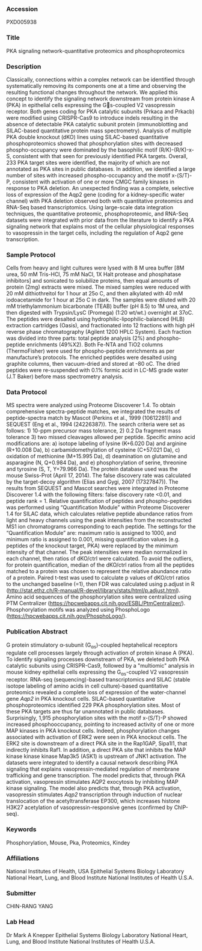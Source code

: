 ### Accession
PXD005938

### Title
PKA signaling network-quantitative proteomics and phosphoproteomics

### Description
Classically, connections within a complex network can be identified through systematically removing its components one at a time and observing the resulting functional changes throughout the network.  We applied this concept to identify the signaling network downstream from protein kinase A (PKA) in epithelial cells expressing the Gs-coupled V2 vasopressin receptor.   Both genes coding for PKA catalytic subunits (Prkaca and Prkacb) were modified using CRISPR-Cas9 to introduce indels resulting in the absence of detectable PKA catalytic subunit protein (immunoblotting and SILAC-based quantitative protein mass spectrometry).   Analysis of multiple PKA double knockout (dKO) lines using SILAC-based quantitative phosphoproteomics showed that phosphorylation  sites with decreased phospho-occupancy were dominated by the basophilic motif (R/K)-(R/K)-x-S, consistent with that seen for previously identified PKA targets.  Overall, 233 PKA target sites were identified, the majority of which are not annotated as PKA sites in public databases. In addition, we identified a large number of sites with increased phospho-occupancy and the motif x-(S/T)-P, consistent with activation of one or more CMGC family kinases in response to PKA deletion. An unexpected finding was a complete, selective loss of expression of the Aqp2 gene (coding for a kidney-specific water channel) with PKA deletion observed both with quantitative proteomics and RNA-Seq based transcriptomics.  Using large-scale data integration techniques, the quantitative proteomic, phosphoproteomic, and RNA-Seq datasets were integrated with prior data from the literature to identify a PKA signaling network that explains most of the cellular physiological responses to vasopressin in the target cells, including the regulation of Aqp2 gene transcription.

### Sample Protocol
Cells from heavy and light cultures were lysed with 8 M urea buffer [8M urea, 50 mM Tris-HCl, 75 mM NaCl, 1X Halt protease and phosphatase inhibitors] and sonicated to solubilize proteins, then equal amounts of protein (2mg) extracts were mixed. The mixed samples were reduced with 20 mM dithiothreitol for 1 hour at 25o C, and then alkylated with 40 mM iodoacetamide for 1 hour at 25o C in dark. The samples were diluted with 20 mM triethylammonium bicarbonate (TEAB) buffer (pH 8.5) to 1M urea, and then digested with Trypsin/LysC (Promega) (1:20 wt/wt.) overnight at 37oC. The peptides were desalted using hydrophilic-lipophilic-balanced (HLB) extraction cartridges (Oasis), and fractionated into 12 fractions with high pH reverse phase chromatography (Agilent 1200 HPLC System).  Each fraction was divided into three parts: total peptide analysis (2%) and phospho-peptide enrichments (49%X2). Both Fe-NTA and TiO2 columns (ThermoFisher) were used for phospho-peptide enrichments as per manufacture’s protocols.  The enriched peptides were desalted using graphite columns, then vacuum-dried and stored at -80 oC. The dried peptides were re-suspended with 0.1% formic acid in LC-MS grade water (J.T Baker) before mass spectrometry analysis.

### Data Protocol
MS spectra were analyzed using Proteome Discoverer 1.4. To obtain comprehensive spectra-peptide matches, we integrated the results of peptide-spectra match by Mascot (Perkins et al., 1999 (10612281)) and SEQUEST (Eng et al., 1994 (24226387)). The search criteria were set as follows: 1) 10-ppm precursor mass tolerance, 2) 0.2 Da fragment mass tolerance 3) two missed cleavages allowed per peptide. Specific amino acid modifications are: a) isotope labeling of lysine (K+6.020 Da) and arginine (R+10.008 Da), b) carbamidomethylation of cysteine (C+57.021 Da), c) oxidation of methionine (M+15.995 Da), d) deamination on glutamine and asparagine (N, Q+0.984 Da), and e) phosphorylation of serine, threonine and tyrosine (S, T, Y+79.966 Da). The protein database used was the mouse Swiss-Prot (April 17, 2014). The false discovery rate was calculated by the target-decoy algorithm (Elias and Gygi, 2007 (17327847)). The results from SEQUEST and Mascot searches were integrated in Proteome Discoverer 1.4 with the following filters: false discovery rate <0.01, and peptide rank = 1. Relative quantification of peptides and phospho-peptides was performed using “Quantification Module” within Proteome Discoverer 1.4 for SILAC data, which calculates relative peptide abundance ratios from light and heavy channels using the peak intensities from the reconstructed MS1 ion chromatograms corresponding to each peptide. The settings for the “Quantification Module” are: maximum ratio is assigned to 1000, and minimum ratio is assigned to 0.001, missing quantification values (e.g. peptides of the knockout target, PKA) were replaced by the minimum intensity of that channel. The peak intensities were median normalized in each channel, then ratios of dKO/ctrl were calculated. To avoid the outliers, for protein quantification, median of the dKO/ctrl ratios from all the peptides matched to a protein was chosen to represent the relative abundance ratio of a protein. Paired t-test was used to calculate p values of dKO/ctrl ratios to the unchanged baseline (=1), then FDR was calculated using p.adjust in R (http://stat.ethz.ch/R-manual/R-devel/library/stats/html/p.adjust.html). Amino acid sequences of the phosphorylation sites were centralized using PTM Centralizer (https://hpcwebapps.cit.nih.gov/ESBL/PtmCentralizer/). Phosphorylation motifs was analyzed using PhosphoLogo (https://hpcwebapps.cit.nih.gov/PhosphoLogo/).

### Publication Abstract
G protein stimulatory &#x3b1;-subunit (G<sub>&#x3b1;s</sub>)-coupled heptahelical receptors regulate cell processes largely through activation of protein kinase A (PKA). To identify signaling processes downstream of PKA, we deleted both PKA catalytic subunits using CRISPR-Cas9, followed by a "multiomic" analysis in mouse kidney epithelial cells expressing the G<sub>&#x3b1;s</sub>-coupled V2 vasopressin receptor. RNA-seq (sequencing)-based transcriptomics and SILAC (stable isotope labeling of amino acids in cell culture)-based quantitative proteomics revealed a complete loss of expression of the water-channel gene <i>Aqp2</i> in PKA knockout cells. SILAC-based quantitative phosphoproteomics identified 229 PKA phosphorylation sites. Most of these PKA targets are thus far unannotated in public databases. Surprisingly, 1,915 phosphorylation sites with the motif x-(S/T)-P showed increased phosphooccupancy, pointing to increased activity of one or more MAP kinases in PKA knockout cells. Indeed, phosphorylation changes associated with activation of ERK2 were seen in PKA knockout cells. The ERK2 site is downstream of a direct PKA site in the Rap1GAP, Sipa1l1, that indirectly inhibits Raf1. In addition, a direct PKA site that inhibits the MAP kinase kinase kinase Map3k5 (ASK1) is upstream of JNK1 activation. The datasets were integrated to identify a causal network describing PKA signaling that explains vasopressin-mediated regulation of membrane trafficking and gene transcription. The model predicts that, through PKA activation, vasopressin stimulates AQP2 exocytosis by inhibiting MAP kinase signaling. The model also predicts that, through PKA activation, vasopressin stimulates <i>Aqp2</i> transcription through induction of nuclear translocation of the acetyltransferase EP300, which increases histone H3K27 acetylation of vasopressin-responsive genes (confirmed by ChIP-seq).

### Keywords
Phosphorylation, Mouse, Pka, Proteomics, Kindey

### Affiliations
National Institutes of Health, USA
Epithelial Systems Biology Laboratory National Heart, Lung, and Blood Institute National Institutes of Health U.S.A.

### Submitter
CHIN-RANG YANG

### Lab Head
Dr Mark A Knepper
Epithelial Systems Biology Laboratory National Heart, Lung, and Blood Institute National Institutes of Health U.S.A.


